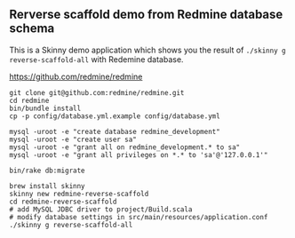## Rerverse scaffold demo from Redmine database schema

This is a Skinny demo application which shows you the result of `./skinny g reverse-scaffold-all` with Redemine database.

https://github.com/redmine/redmine

```
git clone git@github.com:redmine/redmine.git
cd redmine
bin/bundle install
cp -p config/database.yml.example config/database.yml

mysql -uroot -e "create database redmine_development"
mysql -uroot -e "create user sa"
mysql -uroot -e "grant all on redmine_development.* to sa"
mysql -uroot -e "grant all privileges on *.* to 'sa'@'127.0.0.1'"

bin/rake db:migrate

brew install skinny
skinny new redmine-reverse-scaffold
cd redmine-reverse-scaffold
# add MySQL JDBC driver to project/Build.scala
# modify database settings in src/main/resources/application.conf
./skinny g reverse-scaffold-all
```
